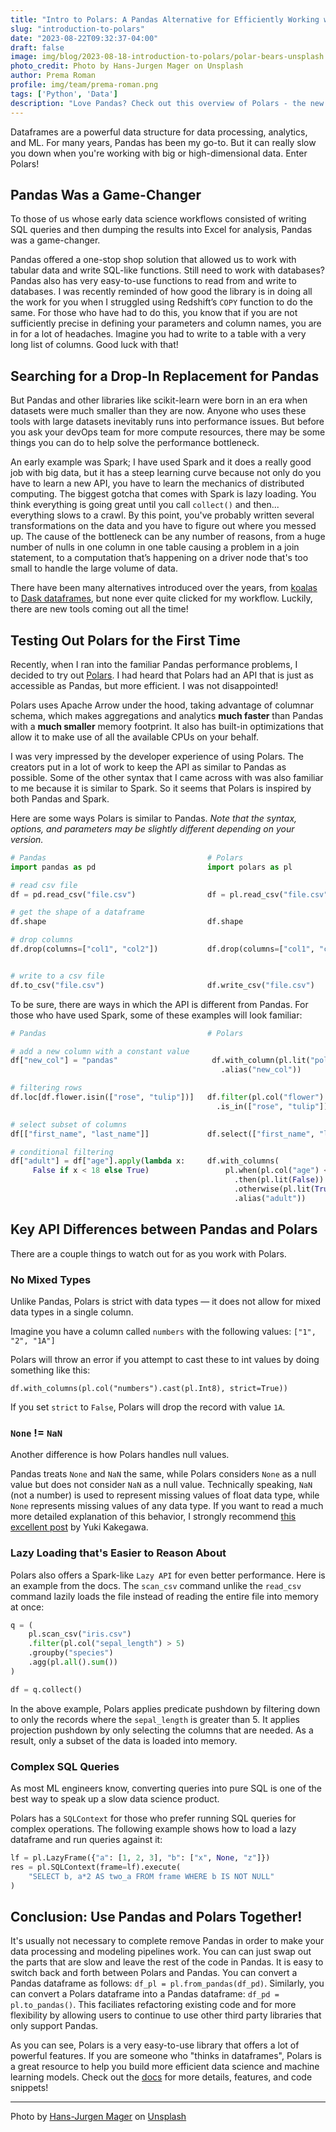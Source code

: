 ```yaml
---
title: "Intro to Polars: A Pandas Alternative for Efficiently Working with Large Datasets"
slug: "introduction-to-polars"
date: "2023-08-22T09:32:37-04:00"
draft: false
image: img/blog/2023-08-18-introduction-to-polars/polar-bears-unsplash.jpg
photo_credit: Photo by Hans-Jurgen Mager on Unsplash
author: Prema Roman
profile: img/team/prema-roman.png
tags: ['Python', 'Data']
description: "Love Pandas? Check out this overview of Polars - the new high-performance Python data processing library."
---
```



Dataframes are a powerful data structure for data processing, analytics, and ML. For many years, Pandas has been my go-to. But it can really slow you down when you're working with big or high-dimensional data. Enter Polars!

<!--more-->

## Pandas Was a Game-Changer
To those of us whose early data science workflows consisted of writing SQL queries and then dumping the results into Excel for analysis, Pandas was a game-changer.

Pandas offered a one-stop shop solution that allowed us to work with tabular data and write SQL-like functions. Still need to work with databases? Pandas also has very easy-to-use functions to read from and write to databases. I was recently reminded of how good the library is in doing all the work for you when I struggled using Redshift’s `COPY` function to do the same. For those who have had to do this, you know that if you are not sufficiently precise in defining your parameters and column names, you are in for a lot of headaches. Imagine you had to write to a table with a very long list of columns. Good luck with that!

## Searching for a Drop-In Replacement for Pandas

But Pandas and other libraries like scikit-learn were born in an era when datasets were much smaller than they are now. Anyone who uses these tools with large datasets inevitably runs into performance issues. But before you ask your devOps team for more compute resources, there may be some things you can do to help solve the performance bottleneck.

An early example was Spark; I have used Spark and it does a really good job with big data, but it has a steep learning curve because not only do you have to learn a new API, you have to learn the mechanics of distributed computing. The biggest gotcha that comes with Spark is lazy loading. You think everything is going great until you call `collect()` and then... everything slows to a crawl. By this point, you've probably written several transformations on the data and you have to figure out where you messed up.  The cause of the bottleneck can be any number of reasons, from a huge number of nulls in one column in one table causing a problem in a join statement, to a computation that’s happening on a driver node that's too small to handle the large volume of data.

There have been many alternatives introduced over the years, from [koalas](https://github.com/databricks/koalas) to [Dask dataframes](https://docs.dask.org/en/stable/dataframe.html), but none ever quite clicked for my workflow. Luckily, there are new tools coming out all the time!

## Testing Out Polars for the First Time

Recently, when I ran into the familiar Pandas performance problems, I decided to try out [Polars](https://www.pola.rs/). I had heard that Polars had an API that is just as accessible as Pandas, but more efficient. I was not disappointed!

Polars uses Apache Arrow under the hood, taking advantage of columnar schema, which makes aggregations and analytics **much faster** than Pandas with a **much smaller** memory footprint. It also has built-in optimizations that allow it to make use of all the available CPUs on your behalf.

I was very impressed by the developer experience of using Polars. The creators put in a lot of work to keep the API as similar to Pandas as possible. Some of the other syntax that I came across with was also familiar to me because it is similar to Spark. So it seems that Polars is inspired by both Pandas and Spark.

Here are some ways Polars is similar to Pandas. *Note that the syntax, options, and parameters may be slightly different depending on your version.*

```python
# Pandas                                    # Polars
import pandas as pd                         import polars as pl

# read csv file
df = pd.read_csv("file.csv")                df = pl.read_csv("file.csv")

# get the shape of a dataframe
df.shape                                    df.shape

# drop columns
df.drop(columns=["col1", "col2"])           df.drop(columns=["col1", "col2"])


# write to a csv file
df.to_csv("file.csv")                       df.write_csv("file.csv")

```

To be sure, there are ways in which the API is different from Pandas. For those who have used Spark, some of these examples will look familiar:

```python
# Pandas                                    # Polars

# add a new column with a constant value
df["new_col"] = "pandas"                     df.with_column(pl.lit("polars")
                                               .alias("new_col"))

# filtering rows
df.loc[df.flower.isin(["rose", "tulip"])]   df.filter(pl.col("flower")
                                              .is_in(["rose", "tulip"]))

# select subset of columns
df[["first_name", "last_name"]]             df.select(["first_name", "last_name"])

# conditional filtering
df["adult"] = df["age"].apply(lambda x:     df.with_columns(
     False if x < 18 else True)                 pl.when(pl.col("age") < 18)
                                                  .then(pl.lit(False))
                                                  .otherwise(pl.lit(True))
                                                  .alias("adult"))
```

## Key API Differences between Pandas and Polars

There are a couple things to watch out for as you work with Polars.

### No Mixed Types

Unlike Pandas, Polars is strict with data types &mdash; it does not allow for mixed data types in a single column.

Imagine you have a column called `numbers` with the following values: `["1", "2", "1A"]`

Polars will throw an error if you attempt to cast these to int values by doing something like this:

`df.with_columns(pl.col("numbers").cast(pl.Int8), strict=True))`

If you set `strict` to `False`, Polars will drop the record with value `1A`.

### `None` != `NaN`

Another difference is how Polars handles null values.

Pandas treats `None` and `NaN` the same, while Polars considers `None` as a null value but does not consider `NaN` as a null value. Technically speaking, `NaN` (not a number) is used to represent missing values of float data type, while `None` represents missing values of any data type. If you want to read a much more detailed explanation of this behavior, I strongly recommend [this excellent post](https://stuffbyyuki.com/handling-missing-values-in-polars/) by Yuki Kakegawa.

### Lazy Loading that's Easier to Reason About

Polars also offers a Spark-like `Lazy API` for even better performance.  Here is an example from the docs. The `scan_csv` command unlike the `read_csv` command lazily loads the file instead of reading the entire file into memory at once:

```python
q = (
    pl.scan_csv("iris.csv")
    .filter(pl.col("sepal_length") > 5)
    .groupby("species")
    .agg(pl.all().sum())
)

df = q.collect()
```

In the above example, Polars applies predicate pushdown by filtering down to only the records where the `sepal_length` is greater than 5. It applies projection pushdown by only selecting the columns that are needed. As a result, only a subset of the data is loaded into memory.

### Complex SQL Queries

As most ML engineers know, converting queries into pure SQL is one of the best way to speak up a slow data science product.

Polars has a `SQLContext` for those who prefer running SQL queries for complex operations. The following example shows how to load a lazy dataframe and run queries against it:

```python
lf = pl.LazyFrame({"a": [1, 2, 3], "b": ["x", None, "z"]})
res = pl.SQLContext(frame=lf).execute(
    "SELECT b, a*2 AS two_a FROM frame WHERE b IS NOT NULL"
)
```

## Conclusion: Use Pandas and Polars Together!

It's usually not necessary to complete remove Pandas in order to make your data processing and modeling pipelines work. You can can just swap out the parts that are slow and leave the rest of the code in Pandas. It is easy to switch back and forth between Polars and Pandas. You can convert a Pandas dataframe as follows: `df_pl = pl.from_pandas(df_pd)`.  Similarly, you can convert a Polars dataframe into a Pandas dataframe: `df_pd = pl.to_pandas()`.  This faciliates refactoring existing code and for more flexibility by allowing users to continue to use other third party libraries that only support Pandas.

As you can see, Polars is a very easy-to-use library that offers a lot of powerful features. If you are someone who "thinks in dataframes", Polars is a great resource to help you build more efficient data science and machine learning models. Check out the [docs](https://pola-rs.github.io/polars-book/user-guide/) for more details, features, and code snippets!


***
Photo by [Hans-Jurgen Mager](https://unsplash.com/@hansjurgen007) on [Unsplash](https://unsplash.com/photos/NL1vH0hnIbQ)